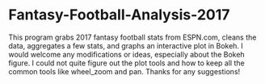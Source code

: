 # Fantasy-Football-Analysis-2017

This program grabs 2017 fantasy football stats from ESPN.com, cleans the data, aggregates a few stats, and graphs 
an interactive plot in Bokeh.  I would welcome any modifications or ideas, especially about the Bokeh figure.  I could not
quite figure out the plot tools and how to keep all the common tools like wheel_zoom and pan.  Thanks for any suggestions!

